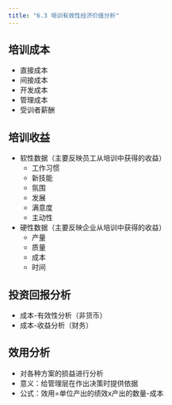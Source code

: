 ```yaml
---
title: "6.3 培训有效性经济价值分析"
---
```

## 培训成本
- 直接成本
- 间接成本
- 开发成本
- 管理成本
- 受训者薪酬
## 培训收益
- 软性数据（主要反映员工从培训中获得的收益）
	- 工作习惯
	- 新技能
	- 氛围
	- 发展
	- 满意度
	- 主动性
- 硬性数据（主要反映企业从培训中获得的收益）
	- 产量
	- 质量
	- 成本
	- 时间
## 投资回报分析
- 成本-有效性分析（非货币）
- 成本-收益分析（财务）
## 效用分析
- 对各种方案的损益进行分析
- 意义：给管理层在作出决策时提供依据
- 公式：效用=单位产出的绩效x产出的数量-成本